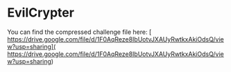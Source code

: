 # EvilCrypter

You can find the compressed challenge file here: [
https://drive.google.com/file/d/1F0AqReze8IbUotvJXAUyRwtkxAkiOdsQ/view?usp=sharing](
https://drive.google.com/file/d/1F0AqReze8IbUotvJXAUyRwtkxAkiOdsQ/view?usp=sharing)  
